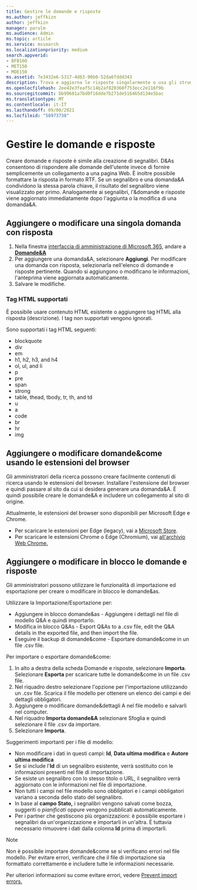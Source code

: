 ```yaml
---
title: Gestire le domande e risposte
ms.author: jeffkizn
author: jeffkizn
manager: parulm
ms.audience: Admin
ms.topic: article
ms.service: mssearch
ms.localizationpriority: medium
search.appverid:
- BFB160
- MET150
- MOE150
ms.assetid: 7e3432e6-5317-4d63-90b0-52da6fddd343
description: Trova e aggiorna le risposte singolarmente o usa gli strumenti Microsoft Search disponibili per modificare le domande&come tutte in una volta.
ms.openlocfilehash: 2ee42e3feaf5c14b2af820360f753ecc2e116f9b
ms.sourcegitcommit: bb99601a7bd0f16dde7b271de516465d134e5bac
ms.translationtype: MT
ms.contentlocale: it-IT
ms.lasthandoff: 09/08/2021
ms.locfileid: "58973738"
---
```

# <a name="manage-qas"></a>Gestire le domande e risposte

Creare domande e risposte è simile alla creazione di segnalibri. D&As consentono di rispondere alle domande dell'utente invece di fornire semplicemente un collegamento a una pagina Web. È inoltre possibile formattare la risposta in formato RTF. Se un segnalibro e una domanda&A condividono la stessa parola chiave, il risultato del segnalibro viene visualizzato per primo. Analogamente ai segnalibri, l'&domande e risposte viene aggiornato immediatamente dopo l'aggiunta o la modifica di una domanda&A.

## <a name="add-or-edit-a-single-qa"></a>Aggiungere o modificare una singola domanda con risposta

1. Nella finestra [interfaccia di amministrazione di Microsoft 365](https://admin.microsoft.com), andare a [**Domande&A**](https://admin.microsoft.com/Adminportal/Home#/MicrosoftSearch/qnas)
1. Per aggiungere una domanda&A, selezionare **Aggiungi**.
Per modificare una domanda con risposta, selezionarla nell'elenco di domande e risposte pertinente. Quando si aggiungono o modificano le informazioni, l'anteprima viene aggiornata automaticamente.
1. Salvare le modifiche.

### <a name="supported-html-tags"></a>Tag HTML supportati

È possibile usare contenuto HTML esistente o aggiungere tag HTML alla risposta (descrizione). I tag non supportati vengono ignorati.

Sono supportati i tag HTML seguenti:

- blockquote
- div
- em
- h1, h2, h3, and h4
- ol, ul, and li
- p
- pre
- span
- strong
- table, thead, tbody, tr, th, and td
- u
- a
- code
- br
- hr
- img

## <a name="add-or-edit-qas-using-browser-extensions"></a>Aggiungere o modificare domande&come usando le estensioni del browser

Gli amministratori della ricerca possono creare facilmente contenuti di ricerca usando le estensioni del browser. Installare l'estensione del browser e quindi passare al sito da cui si desidera generare una domanda&A. È quindi possibile creare le domande&A e includere un collegamento al sito di origine.

Attualmente, le estensioni del browser sono disponibili per Microsoft Edge e Chrome.

- Per scaricare le estensioni per Edge (legacy), vai a [Microsoft Store](https://www.microsoft.com/p/microsoft-search-content-creator/9nrqdbcbwq55?activetab=pivot:overviewtab).
- Per scaricare le estensioni Chrome o Edge (Chromium), vai [all'archivio Web Chrome.](https://chrome.google.com/webstore/detail/microsoft-search-content/nocnablpaoeecfmfnjoheefkogmleipm)

## <a name="bulk-add-or-edit-qas"></a>Aggiungere o modificare in blocco le domande e risposte

Gli amministratori possono utilizzare le funzionalità di importazione ed esportazione per creare o modificare in blocco le domande&as.

Utilizzare la Importazione/Esportazione per:

- Aggiungere in blocco domande&as - Aggiungere i dettagli nel file di modello Q&A e quindi importarlo.
- Modifica in blocco Q&As - Export Q&As to a .csv file, edit the Q&A details in the exported file, and then import the file.
- Eseguire il backup di domande&come - Esportare domande&come in un file .csv file.

Per importare o esportare domande&come:

1. In alto a destra della scheda Domande e risposte, selezionare **Importa**.
Selezionare **Esporta** per scaricare tutte le domande&come in un file .csv file.
1. Nel riquadro destro selezionare l'opzione per l'importazione utilizzando un .csv file. Scarica il file modello per ottenere un elenco dei campi e dei dettagli obbligatori.
1. Aggiungere o modificare domande&dettagli A nel file modello e salvarli nel computer.
1. Nel riquadro **Importa domande&A** selezionare Sfoglia e quindi selezionare il file .csv da importare. 
1. Selezionare **Importa**.

Suggerimenti importanti per i file di modello:

- Non modificare i dati in questi campi: **Id**, **Data ultima modifica** e **Autore ultima modifica**
- Se si include l'**Id** di un segnalibro esistente, verrà sostituito con le informazioni presenti nel file di importazione.
- Se esiste un segnalibro con lo stesso titolo o URL, il segnalibro verrà aggiornato con le informazioni nel file di importazione.
- Non tutti i campi nel file modello sono obbligatori e i campi obbligatori variano a seconda dello stato del segnalibro.
- In base al **campo Stato,** i segnalibri vengono salvati come bozza, suggeriti o *pianificati* oppure vengono pubblicati automaticamente.
- Per i partner che gestiscono più organizzazioni: è possibile esportare i segnalibri da un'organizzazione e importarli in un'altra. È tuttavia necessario rimuovere i dati dalla colonna **Id** prima di importarli.

> [!NOTE]
> Non è possibile importare domande&come se si verificano errori nel file modello. Per evitare errori, verificare che il file di importazione sia formattato correttamente e includere tutte le informazioni necessarie.

Per ulteriori informazioni su come evitare errori, vedere [Prevent import errors.](manage-bookmarks.md#prevent-import-errors)
